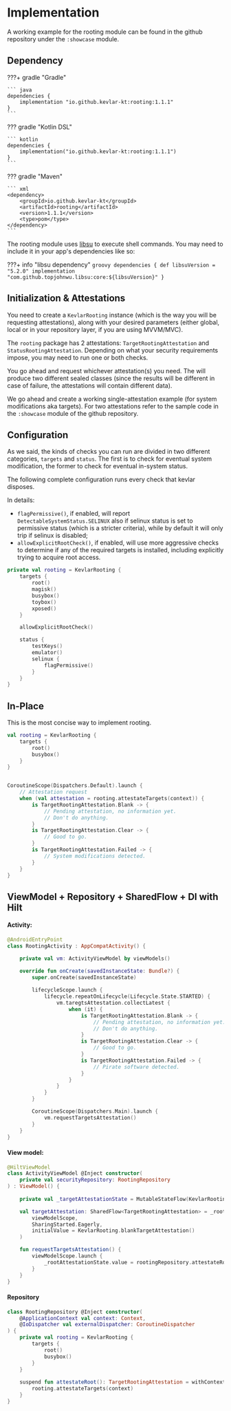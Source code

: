 # Implementation

A working example for the rooting module can be found in the github repository under the `:showcase` module.

## Dependency

???+ gradle "Gradle"

	``` java
	dependencies {
    	implementation "io.github.kevlar-kt:rooting:1.1.1"
	}
	```

??? gradle "Kotlin DSL"

	``` kotlin
	dependencies {
	    implementation("io.github.kevlar-kt:rooting:1.1.1")
	}
	```

??? gradle "Maven"

	``` xml
	<dependency>
	    <groupId>io.github.kevlar-kt</groupId>
	    <artifactId>rooting</artifactId>
	    <version>1.1.1</version>
	    <type>pom</type>
	</dependency>
	```



The rooting module uses [libsu](https://github.com/topjohnwu/libsu) to execute shell commands. You may need to include it in your app's dependencies like so:

???+ info "libsu dependency"
	``` groovy
	dependencies {
		def libsuVersion = "5.2.0"
		implementation "com.github.topjohnwu.libsu:core:${libsuVersion}"
	}
	```




## Initialization & Attestations
You need to create a `KevlarRooting` instance (which is the way you will be requesting attestations), along with your desired parameters (either global, local or in your repository layer, if you are using MVVM/MVC).

The `rooting` package has 2 attestations: `TargetRootingAttestation` and `StatusRootingAttestation`.
Depending on what your security requirements impose, you may need to run one or both checks.

You go ahead and request whichever attestation(s) you need. The will produce two different sealed classes (since the results will be different in case of failure, the attestations will contain different data).

We go ahead and create a working single-attestation example (for system modifications aka targets). For two attestations refer to the sample code in the `:showcase` module of the github repository.


## Configuration
As we said, the kinds of checks you can run are divided in two different categories, `targets` and `status`.
The first is to check for eventual system modification, the former to check for eventual in-system status.

The following complete configuration runs every check that kevlar disposes.

In details:

- `flagPermissive()`, if enabled, will report `DetectableSystemStatus.SELINUX` also if selinux status is set to permissive status (which is a stricter criteria), while by default it will only trip if selinux is disabled;
- `allowExplicitRootCheck()`, if enabled, will use more aggressive checks to determine if any of the required targets is installed, including explicitly trying to acquire root access.


```kotlin
private val rooting = KevlarRooting {
    targets {
        root()
        magisk()
        busybox()
        toybox()
        xposed()
    }

    allowExplicitRootCheck()

    status {
        testKeys()
        emulator()
        selinux {
            flagPermissive()
        }
    }
}
```


## In-Place
This is the most concise way to implement rooting.


```kotlin title="InPlace.kt"
val rooting = KevlarRooting {
    targets {
        root()
        busybox()
    }
}


CoroutineScope(Dispatchers.Default).launch {
	// Attestation request
    when (val attestation = rooting.attestateTargets(context)) {
        is TargetRootingAttestation.Blank -> {
            // Pending attestation, no information yet. 
        	// Don't do anything.
        }
        is TargetRootingAttestation.Clear -> {
            // Good to go.
        }
        is TargetRootingAttestation.Failed -> {
            // System modifications detected.
        }
    }
}
```


## ViewModel + Repository + SharedFlow + DI with Hilt

#### Activity:
```kotlin title="RootingActivity.kt"
@AndroidEntryPoint
class RootingActivity : AppCompatActivity() {

    private val vm: ActivityViewModel by viewModels()

    override fun onCreate(savedInstanceState: Bundle?) {
        super.onCreate(savedInstanceState)
	    
        lifecycleScope.launch {
            lifecycle.repeatOnLifecycle(Lifecycle.State.STARTED) {
                vm.taregtsAttestation.collectLatest {
                    when (it) {
                        is TargetRootingAttestation.Blank -> {
                            // Pending attestation, no information yet.
                            // Don't do anything.
                        }
                        is TargetRootingAttestation.Clear -> {
                            // Good to go.
                        }
                        is TargetRootingAttestation.Failed -> {
                            // Pirate software detected.
                        }
                    }
                }
            }
        }

        CoroutineScope(Dispatchers.Main).launch {
            vm.requestTargetsAttestation()
        }
    }
}
```

#### View model:
```kotlin title="ActivityViewModel.kt"
@HiltViewModel
class ActivityViewModel @Inject constructor(
    private val securityRepository: RootingRepository
) : ViewModel() {
	
    private val _targetAttestationState = MutableStateFlow(KevlarRooting.blankTargetAttestation())

    val targetAttestation: SharedFlow<TargetRootingAttestation> = _rootAttestationState.stateIn(
        viewModelScope,
        SharingStarted.Eagerly,
        initialValue = KevlarRooting.blankTargetAttestation()
    )

    fun requestTargetsAttestation() {
        viewModelScope.launch {
            _rootAttestationState.value = rootingRepository.attestateRoot()
        }
    }
}

```

#### Repository
```kotlin title="RootingRepository.kt"
class RootingRepository @Inject constructor(
    @ApplicationContext val context: Context,
    @IoDispatcher val externalDispatcher: CoroutineDispatcher
) {
    private val rooting = KevlarRooting {
        targets {
            root()
            busybox()
        }
    }
	
    suspend fun attestateRoot(): TargetRootingAttestation = withContext(externalDispatcher) {
        rooting.attestateTargets(context)
    }
}
```
